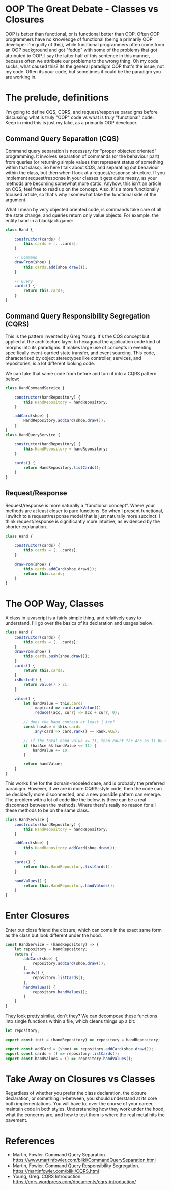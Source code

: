 ﻿---
layout: post
name: OOP The Great Debate - Classes vs Closures
description: A look at how functional closures differ from OOP classes 
image: learning_journal_zombie.webp
time: "5m:58s"
tags: code all
---

# OOP The Great Debate - Classes vs Closures

OOP is better than functional, or is functional better than OOP. Often OOP programmers have no knowledge of functional
(being a primarily OOP developer I'm guilty of this), while functional programmers often come from an OOP background and
got "fedup" with some of the problems that got attributed to OOP. I say the latter half of this sentence in this manner, 
because often we attribute our problems to the wrong thing. Oh my code sucks, what caused this? Its the general paradigm
OOP that's the issue, not my code. Often its your code, but sometimes it could be the paradigm you are working in.

# The prelude, definitions

I'm going to define CQS, CQRS, and request/response paradigms before discussing what is truly "OOP" code vs what is truly
"functional" code. Keep in mind this is just my take, as a primarily OOP developer.

## Command Query Separation (CQS)

Command query separation is necessary for "proper objected oriented" programming. It involves separation of commands (or the behaviour part)
from queries (or returning simple values that represent status of something within that class). So here I talk about CQS,
and separating out behaviour within the class, but then when I look at a request/response structure. If you implement request/response
in your classes it gets quite messy, as your methods are becoming somewhat more static. Anyhow, this isn't an article on CQS,
feel free to read up on the concept. Also, it's a more functionally focused article, so that's why I somewhat take the 
functional side of the argument. 

What I mean by very objected oriented code, is commands take care of all the state change, and queries return only value
objects. For example, the entity hand in a blackjack game:

```js
class Hand {

    constructor(cards) {
        this.cards = [...cards];
    }

    // Command
    drawFrom(shoe) {
        this.cards.add(shoe.draw());
    }
    
    // Query
    cards() {
        return this.cards;
    }
}
```

## Command Query Responsibility Segregation (CQRS)

This is the pattern invented by Greg Young. It's the CQS concept but applied at the architecture layer. In hexagonal
the application code kind of morphs into its paradigms. It makes large use of concepts in eventing, specifically event-carried
state transfer, and event sourcing. This code, characterized by object stereotypes like controller, services, and repositories,
is a lot different looking code.

We can take that same code from before and turn it into a CQRS pattern below:

```js
class HandCommandService {

    constructor(handRepository) {
        this.HandRepository = handRepository;
    }

    addCard(shoe) {
        HandRepository.addCard(shoe.draw());
    }
}
class HandQueryService {

    constructor(handRepository) {
        this.HandRepository = handRepository;
    }
    
    cards() {
        return HandRepository.listCards();
    }
}
```

## Request/Response 

Request/response is more naturally a "functional concept". Where your methods are at least closer to pure functions. So when 
I present functional, I switch to a request/response model that is just naturally more succinct. I think request/response 
is significantly more intuitive, as evidenced by the shorter explanation.

```js
class Hand {

    constructor(cards) {
        this.cards = [...cards];
    }

    drawFrom(shoe) {
        this.cards.addCard(shoe.draw());
        return this.cards;
    }
}
```

# The OOP Way, Classes

A class in javascript is a fairly simple thing, and relatively easy to understand. I'll go over the basics of its declaration
and usages below:

```js
class Hand {
    constructor(cards) {
        this.cards = [...cards];
    }
    drawFrom(shoe) {
        this.cards.push(shoe.draw());
    }
    cards() {
        return this.cards;
    }
    isBusted() {
        return value() > 21;
    }

    value() {
        let handValue = this.cards
            .map(card => card.rankValue())
            .reduce((acc, curr) => acc + curr, 0);

        // does the hand contain at least 1 Ace?
        const hasAce = this.cards
            .any(card => card.rank() == Rank.ACE);

        // if the total hand value <= 11, then count the Ace as 11 by adding 10
        if (hasAce && handValue <= 11) {
            handValue += 10;
        }

        return handValue;
    }
}
```

This works fine for the domain-modeled case, and is probably the preferred paradigm. However, if we are in more CQRS-style
code, then the code can be decidedly more disconnected, and a new possible pattern can emerge. The problem with a lot of code
like the below, is there can be a real disconnect between the methods. Where there's really no reason for all these methods
to be on the same class.

```js
class HandService {
    constructor(handRepository) {
        this.HandRepository = handRepository;
    }

    addCard(shoe) {
        this.HandRepository.addCard(shoe.draw());
    }
    
    cards() {
        return this.HandRepository.listCards();
    }
    
    handValues() {
        return this.HandRepository.handValues();
    }
}
```

# Enter Closures

Enter our close friend the closure, which can come in the exact same form as the class but look different under the hood.

```js
const HandService = (handRepository) => {
    let repository = handRepository;
    return {
        addCard(shoe) {
            repository.addCard(shoe.draw());
        },
        cards() {
            repository.listCards();
        },
        handValues() {
            repository.handValues();
        }
    }
}
```

They look pretty similar, don't they? We can decompose these functions into single functions within a file, which cleans
things up a bit:

```js
let repository;

export const init = (handRepository) => repository = handRepository;

export const addCard = (shoe) => repository.addCard(shoe.draw());
export const cards = () => repository.listCards();
export const handValues = () => repository.handValues();
```

# Take Away on Closures vs Classes

Regardless of whether you prefer the class declaration, the closure declaration, or something in-between, you should understand
at its core both implementations. You will have to, over the course of your career, maintain code in both styles. Understanding
how they work under the hood, what the concerns are, and how to test them is where the real metal hits the pavement.

# References

* Martin, Fowler. Command Query Separation. https://www.martinfowler.com/bliki/CommandQuerySeparation.html   
* Martin, Fowler. Command Query Responsibility Segregation. https://martinfowler.com/bliki/CQRS.html  
* Young, Greg. CQRS Introduction. https://cqrs.wordpress.com/documents/cqrs-introduction/  